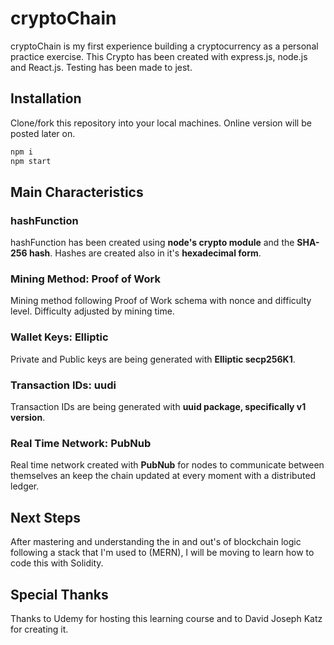 # cryptoChain

cryptoChain is my first experience building a cryptocurrency as a personal practice exercise. This Crypto has been created with express.js, node.js and React.js. Testing has been made to jest.

## Installation

Clone/fork this repository into your local machines. Online version will be posted later on.

```bash
npm i
npm start
```

## Main Characteristics

### hashFunction

hashFunction has been created using **node's crypto module** and the **SHA-256 hash**. Hashes are created also in it's **hexadecimal form**.

### Mining Method: Proof of Work

Mining method following Proof of Work schema with nonce and difficulty level. Difficulty adjusted by mining time.

### Wallet Keys: Elliptic

Private and Public keys are being generated with **Elliptic secp256K1**.

### Transaction IDs: uudi

Transaction IDs are being generated with **uuid package, specifically v1 version**.

### Real Time Network: PubNub

Real time network created with **PubNub** for nodes to communicate between themselves an keep the chain updated at every moment with a distributed ledger.

## Next Steps

After mastering and understanding the in and out's of blockchain logic following a stack that I'm used to (MERN), I will be moving to learn how to code this with Solidity.

## Special Thanks

Thanks to Udemy for hosting this learning course and to David Joseph Katz for creating it.
